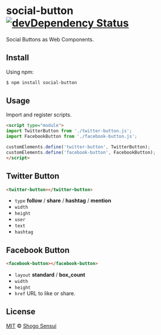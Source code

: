 # social-button [![devDependency Status](https://david-dm.org/1000ch/social-button/dev-status.svg)](https://david-dm.org/1000ch/social-button?type=dev)

Social Buttons as Web Components.

## Install

Using npm:

```bash
$ npm install social-button
```

## Usage

Import and register scripts.

```html
<script type="module">
import TwitterButton from './twitter-button.js';
import FacebookButton from './facebook-button.js';

customElements.define('twitter-button', TwitterButton);
customElements.define('facebook-button', FacebookButton);
</script>
```

## Twitter Button

```html
<twitter-button></twitter-button>
```

- `type` **follow** / **share** / **hashtag** / **mention**
- `width`
- `height`
- `user`
- `text`
- `hashtag`

## Facebook Button

```html
<facebook-button></facebook-button>
```

- `layout` **standard** / **box_count**
- `width`
- `height`
- `href` URL to like or share.

## License

[MIT](https://1000ch.mit-license.org) © [Shogo Sensui](https://github.com/1000ch)
